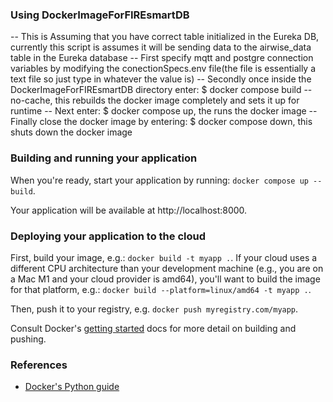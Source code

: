 ### Using DockerImageForFIREsmartDB

-- This is Assuming that you have correct table initialized in the Eureka DB, currently this script is assumes it will be sending data to the airwise_data table in the Eureka database
-- First specify mqtt and postgre connection variables by modifying the conectionSpecs.env file(the file is essentially a text file so just type in whatever the value is)
-- Secondly once inside the DockerImageForFIREsmartDB directory enter: $ docker compose build --no-cache, this rebuilds the docker image completely and sets it up for runtime
-- Next enter: $ docker compose up, the runs the docker image
-- Finally close the docker image by entering: $ docker compose down, this shuts down the docker image

### Building and running your application

When you're ready, start your application by running:
`docker compose up --build`.

Your application will be available at http://localhost:8000.

### Deploying your application to the cloud

First, build your image, e.g.: `docker build -t myapp .`.
If your cloud uses a different CPU architecture than your development
machine (e.g., you are on a Mac M1 and your cloud provider is amd64),
you'll want to build the image for that platform, e.g.:
`docker build --platform=linux/amd64 -t myapp .`.

Then, push it to your registry, e.g. `docker push myregistry.com/myapp`.

Consult Docker's [getting started](https://docs.docker.com/go/get-started-sharing/)
docs for more detail on building and pushing.

### References
* [Docker's Python guide](https://docs.docker.com/language/python/)
